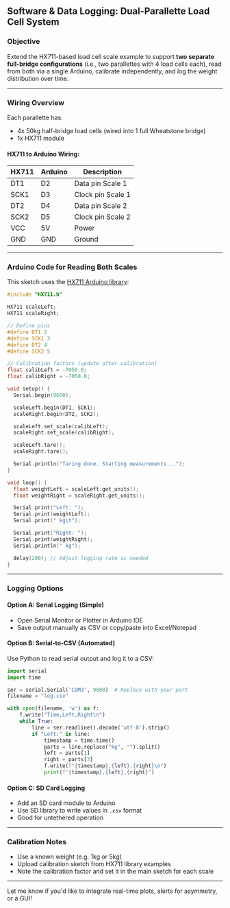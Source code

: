 ## Software & Data Logging: Dual-Parallette Load Cell System

### Objective
Extend the HX711-based load cell scale example to support **two separate full-bridge configurations** (i.e., two parallettes with 4 load cells each), read from both via a single Arduino, calibrate independently, and log the weight distribution over time.

---

### Wiring Overview

Each parallette has:
- 4x 50kg half-bridge load cells (wired into 1 full Wheatstone bridge)
- 1x HX711 module

#### HX711 to Arduino Wiring:

| HX711 | Arduino | Description        |
|--------|---------|--------------------|
| DT1    | D2      | Data pin Scale 1   |
| SCK1   | D3      | Clock pin Scale 1  |
| DT2    | D4      | Data pin Scale 2   |
| SCK2   | D5      | Clock pin Scale 2  |
| VCC    | 5V      | Power              |
| GND    | GND     | Ground             |

---

### Arduino Code for Reading Both Scales

This sketch uses the [HX711 Arduino library](https://github.com/bogde/HX711):

```cpp
#include "HX711.h"

HX711 scaleLeft;
HX711 scaleRight;

// Define pins
#define DT1 2
#define SCK1 3
#define DT2 4
#define SCK2 5

// Calibration factors (update after calibration)
float calibLeft = -7050.0;
float calibRight = -7050.0;

void setup() {
  Serial.begin(9600);

  scaleLeft.begin(DT1, SCK1);
  scaleRight.begin(DT2, SCK2);

  scaleLeft.set_scale(calibLeft);
  scaleRight.set_scale(calibRight);

  scaleLeft.tare();
  scaleRight.tare();

  Serial.println("Taring done. Starting measurements...");
}

void loop() {
  float weightLeft = scaleLeft.get_units();
  float weightRight = scaleRight.get_units();

  Serial.print("Left: ");
  Serial.print(weightLeft);
  Serial.print(" kg\t");

  Serial.print("Right: ");
  Serial.print(weightRight);
  Serial.println(" kg");

  delay(200); // Adjust logging rate as needed
}
```

---

### Logging Options

#### Option A: Serial Logging (Simple)
- Open Serial Monitor or Plotter in Arduino IDE
- Save output manually as CSV or copy/paste into Excel/Notepad

#### Option B: Serial-to-CSV (Automated)
Use Python to read serial output and log it to a CSV:

```python
import serial
import time

ser = serial.Serial('COM3', 9600)  # Replace with your port
filename = "log.csv"

with open(filename, 'w') as f:
    f.write("Time,Left,Right\n")
    while True:
        line = ser.readline().decode('utf-8').strip()
        if "Left:" in line:
            timestamp = time.time()
            parts = line.replace("kg", "").split()
            left = parts[1]
            right = parts[3]
            f.write(f"{timestamp},{left},{right}\n")
            print(f"{timestamp},{left},{right}")
```

#### Option C: SD Card Logging
- Add an SD card module to Arduino
- Use SD library to write values in `.csv` format
- Good for untethered operation

---

### Calibration Notes
- Use a known weight (e.g. 1kg or 5kg)
- Upload calibration sketch from HX711 library examples
- Note the calibration factor and set it in the main sketch for each scale

---

Let me know if you'd like to integrate real-time plots, alerts for asymmetry, or a GUI!

